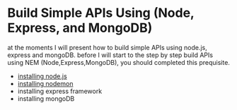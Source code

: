 # Build Simple APIs Using (Node, Express, and MongoDB)
at the moments I will present how to build simple APIs using node.js, express and mongoDB.
before I will start to the step by step build APIs using NEM (Node,Express,MongoDB), you should completed this prequisite.

* [installing node.js](./installing-nodejs.md)
* [installing nodemon](./installing-nodemon.md)
* installing express framework
* installing mongoDB